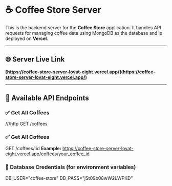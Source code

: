 # ☕ Coffee Store Server

This is the backend server for the **Coffee Store** application. It handles API requests for managing coffee data using MongoDB as the database and is deployed on **Vercel**.

---

## 🌐 Server Live Link

**[https://coffee-store-server-lovat-eight.vercel.app/](https://coffee-store-server-lovat-eight.vercel.app/)**

---

## 📡 Available API Endpoints

### ✅ Get All Coffees
///http
GET /coffees

### ✅ Get All Coffees
GET /coffees/:id
**Example:**
https://coffee-store-server-lovat-eight.vercel.app/coffees/your_coffee_id
### 🔐 Database Credentials (for environment variables)
DB_USER="coffee-store"
DB_PASS="jSt09b08wW2LWPKD"